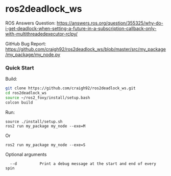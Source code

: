 # ros2deadlock_ws

ROS Answers Question: https://answers.ros.org/question/355325/why-do-i-get-deadlock-when-setting-a-future-in-a-subscription-callback-only-with-multithreadedexecutor-rclpy/

GitHub Bug Report: https://github.com/craigh92/ros2deadlock_ws/blob/master/src/my_package/my_package/my_node.py

### Quick Start

Build:

```bash
git clone https://github.com/craigh92/ros2deadlock_ws.git
cd ros2deadlock_ws
source ~/ros2_foxy/install/setup.bash
colcon build
```
Run:

```
source ./install/setup.sh
ros2 run my_package my_node --exe=M
```
Or
```
ros2 run my_package my_node --exe=S
```

Optional arguments
```
  --d          Print a debug message at the start and end of every spin
```
